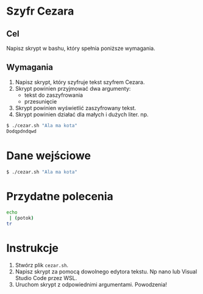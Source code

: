 # Szyfr Cezara
## Cel
Napisz skrypt w bashu, który spełnia poniższe wymagania.
## Wymagania
1. Napisz skrypt, który szyfruje tekst szyfrem Cezara.
2. Skrypt powinien przyjmować dwa argumenty:
   - tekst do zaszyfrowania
   - przesunięcie
3. Skrypt powinien wyświetlić zaszyfrowany tekst.
4. Skrypt powinien działać dla małych i dużych liter.
np.
``` bash
$ ./cezar.sh "Ala ma kota" 
Dodqpdndqwd
```
# Dane wejściowe
``` bash
$ ./cezar.sh "Ala ma kota" 
```
# Przydatne polecenia
``` bash
echo  
 | (potok)
tr 
```
# Instrukcje
1. Stwórz plik `cezar.sh`.
2. Napisz skrypt za pomocą dowolnego edytora tekstu. Np nano lub Visual Studio Code przez WSL.
3. Uruchom skrypt z odpowiednimi argumentami.
Powodzenia!
